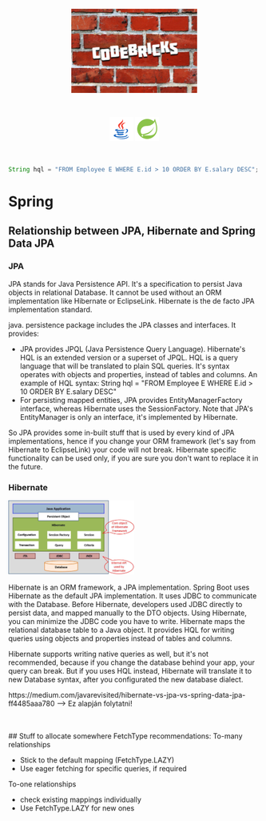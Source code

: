 <!-- Improved compatibility of back to top link: See: https://github.com/othneildrew/Best-README-Template/pull/73 -->
<a name="readme-top"></a>

<p align="center">
  <img src="images/codebricks-logo-2in1.jpeg" width="50%" height="auto"/>
</p>

<br>

<p align="center">
  <img src="images/icons8-java-48.png" width="48" height="48"/>
  <img src="images/icons8-spring-boot-48.png" width="48" height="48"/>
</p>

<br>

```java
String hql = "FROM Employee E WHERE E.id > 10 ORDER BY E.salary DESC";
```

# Spring
## Relationship between JPA, Hibernate and Spring Data JPA
### JPA
<p>
  JPA stands for Java Persistence API. It's a specification to persist Java objects in relational Database. It cannot be used without an ORM implementation like Hibernate or EclipseLink. Hibernate is the de facto JPA     implementation standard.
</p>

<p>
  java. persistence package includes the JPA classes and interfaces. It provides:
  <ul>
    <li>
      JPA provides JPQL (Java Persistence Query Language). Hibernate's HQL is an extended version or a superset of JPQL. HQL is a query language that will be translated to plain SQL queries. It's syntax operates with objects and properties, instead of tables and columns. An example of HQL syntax: String hql = "FROM Employee E WHERE E.id > 10 ORDER BY E.salary DESC"
    </li>
    <li>For persisting mapped entities, JPA provides EntityManagerFactory interface, whereas Hibernate uses the SessionFactory. Note that JPA's EntityManager is only an interface, it's implemented by Hibernate.</li>
  </ul>
</p>

<p>So JPA provides some in-built stuff that is used by every kind of JPA implementations, hence if you change your ORM framework (let's say from Hibernate to EclipseLink) your code will not break. Hibernate specific functionality can be used only, if you are sure you don't want to replace it in the future.</p>

### Hibernate
<p>
  <img src="images/hibernate_architecture.jpg" width="50%" height="auto"/>
</p>
<p>Hibernate is an ORM framework, a JPA implementation. Spring Boot uses Hibernate as the default JPA implementation. It uses JDBC to communicate with the Database. Before Hibernate, developers used JDBC directly to persist data, and mapped manually to the DTO objects. Using Hibernate, you can minimize the JDBC code you have to write. Hibernate maps the relational database table to a Java object. It provides HQL for writing queries using objects and properties instead of tables and columns.</p>

<p>
  Hibernate supports writing native queries as well, but it's not recommended, because if you change the database behind your app, your query can break. But if you uses HQL instead, Hibernate will translate it to new Database syntax, after you configurated the new database dialect.
</p>

<p>https://medium.com/javarevisited/hibernate-vs-jpa-vs-spring-data-jpa-ff4485aaa780 --> Ez alapján folytatni!</p>

<br>
<br>
## Stuff to allocate somewhere
FetchType recommendations:
To-many relationships
<ul>
  <li>Stick to the default mapping (FetchType.LAZY)</li>
  <li>Use eager fetching for specific queries, if required</li>
</ul>
To-one relationships
<ul>
  <li>check existing mappings individually</li>
  <li>Use FetchType.LAZY for new ones</li>
</ul>
